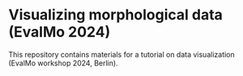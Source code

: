 # Visualizing morphological data (EvalMo 2024)

This repository contains materials for a tutorial on data visualization (EvalMo workshop 2024, Berlin).